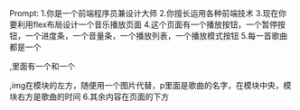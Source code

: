 Prompt:
1.你是一个前端程序员兼设计大师
2.你擅长运用各种前端技术
3.现在你要利用flex布局设计一个音乐播放页面
4.这个页面有一个播放按钮，一个暂停按钮，一个进度条，一个音量条，一个播放列表，一个播放模式按钮
5.每一首歌曲都是一个<div>,里面有一个<img>和一个<p>,img在模块的左方，随便用一个图片代替，p里面是歌曲的名字，在模块中央，模块右方是歌曲的时间
6.其余内容在页面的下方



